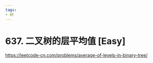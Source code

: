 ```yaml
---
tags:
- 树
---
```


# 637. 二叉树的层平均值 [Easy]

<https://leetcode-cn.com/problems/average-of-levels-in-binary-tree/>
